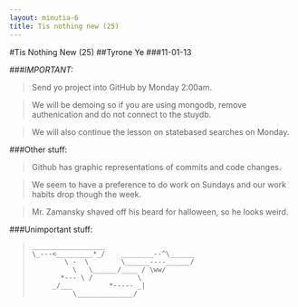 ```yaml
---
layout: minutia-6
title: Tis nothing new (25)
---
```


#Tis Nothing New (25) 
##Tyrone Ye
###11-01-13


###*IMPORTANT:*
>Send yo project into GitHub by Monday 2:00am.

>We will be demoing so if you are using mongodb, remove authenication and do not connect to the stuydb.

>We will also continue the lesson on statebased searches on Monday.

###Other stuff:
>Github has graphic representations of commits and code changes.

>We seem to have a preference to do work on Sundays and our work habits drop though the week.

>Mr. Zamansky shaved off his beard for halloween, so he looks weird.

###Unimportant stuff:
>     __________________	      
>     \_---<_________*_/    ________--^\______
>             \ -  \        \______----______/
>               \   \______/____ / \ww/
>            *--- \ /           \
>          _/___         *----- _|
>               \______________/
